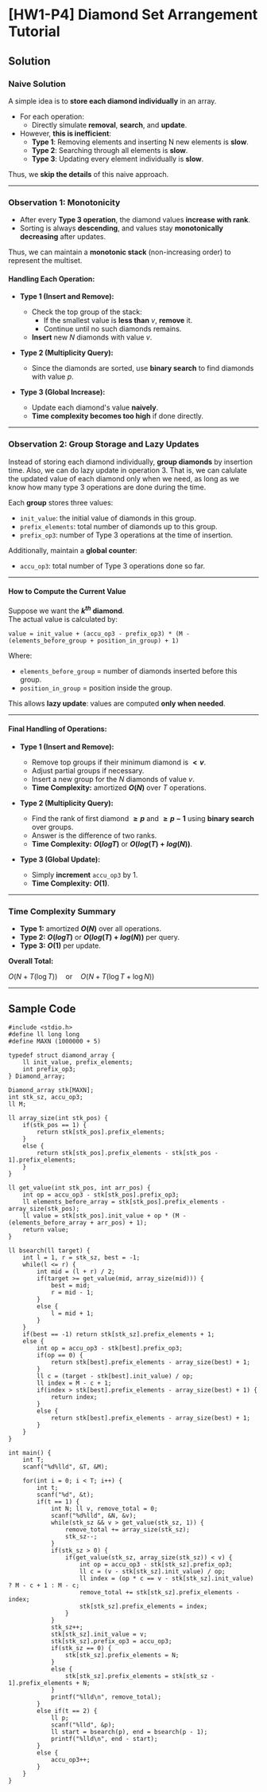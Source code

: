 # [HW1-P4] Diamond Set Arrangement Tutorial

## Solution

### Naive Solution

A simple idea is to **store each diamond individually** in an array.

- For each operation:
  - Directly simulate **removal**, **search**, and **update**.
- However, **this is inefficient**:
  - **Type 1**: Removing elements and inserting N new elements is **slow**.
  - **Type 2**: Searching through all elements is **slow**.
  - **Type 3**: Updating every element individually is **slow**.

Thus, we **skip the details** of this naive approach.

---

### Observation 1: Monotonicity

- After every **Type 3 operation**, the diamond values **increase with rank**.
- Sorting is always **descending**, and values stay **monotonically decreasing** after updates.

Thus, we can maintain a **monotonic stack** (non-increasing order) to represent the multiset.

#### Handling Each Operation:

- **Type 1 (Insert and Remove):**
  - Check the top group of the stack:
    - If the smallest value is **less than** $v$, **remove** it.
    - Continue until no such diamonds remains.
  - **Insert** new $N$ diamonds with value $v$.

- **Type 2 (Multiplicity Query):**
  - Since the diamonds are sorted, use **binary search** to find diamonds with value $p$.

- **Type 3 (Global Increase):**
  - Update each diamond's value **naively**.
  - **Time complexity becomes too high** if done directly.

---

### Observation 2: Group Storage and Lazy Updates

Instead of storing each diamond individually, **group diamonds** by insertion time.
Also, we can do lazy update in operation 3. That is, we can calulate the updated value of each diamond only when we need, as long as we know how many type 3 operations are done during the time.

Each **group** stores three values:
- `init_value`: the initial value of diamonds in this group.
- `prefix_elements`: total number of diamonds up to this group.
- `prefix_op3`: number of Type 3 operations at the time of insertion.

Additionally, maintain a **global counter**:
- `accu_op3`: total number of Type 3 operations done so far.

---

#### How to Compute the Current Value

Suppose we want the **$k^{th}$ diamond**.  
The actual value is calculated by:

`value = init_value + (accu_op3 - prefix_op3) * (M - (elements_before_group + position_in_group) + 1)`

Where:
- `elements_before_group` = number of diamonds inserted before this group.
- `position_in_group` = position inside the group.

This allows **lazy update**: values are computed **only when needed**.

---

#### Final Handling of Operations:

- **Type 1 (Insert and Remove):**
  - Remove top groups if their minimum diamond is **$< v$**.
  - Adjust partial groups if necessary.
  - Insert a new group for the $N$ diamonds of value $v$.
  - **Time Complexity:** amortized **$O(N)$** over $T$ operations.

- **Type 2 (Multiplicity Query):**
  - Find the rank of first diamond **$\geq p$** and **$\geq p-1$** using **binary search** over groups.
  - Answer is the difference of two ranks.
  - **Time Complexity:** **$O(log T)$** or **$O(log(T) + log(N))$**.

- **Type 3 (Global Update):**
  - Simply **increment** `accu_op3` by 1.
  - **Time Complexity:** **$O(1)$**.

---

### Time Complexity Summary

- **Type 1:** amortized **$O(N)$** over all operations.
- **Type 2:** **$O(log T)$** or **$O(log(T) + log(N))$** per query.
- **Type 3:** **$O(1)$** per update.

**Overall Total:**  

$O(N + T(\log T))\quad \text{or} \quad O(N + T(\log T + \log N))$


---


## Sample Code

```c=
#include <stdio.h>
#define ll long long
#define MAXN (1000000 + 5)

typedef struct diamond_array {
    ll init_value, prefix_elements;
    int prefix_op3;
} Diamond_array;

Diamond_array stk[MAXN];
int stk_sz, accu_op3;
ll M;

ll array_size(int stk_pos) {
    if(stk_pos == 1) {
        return stk[stk_pos].prefix_elements;
    }
    else {
        return stk[stk_pos].prefix_elements - stk[stk_pos - 1].prefix_elements;
    }
}

ll get_value(int stk_pos, int arr_pos) {
	int op = accu_op3 - stk[stk_pos].prefix_op3;
	ll elements_before_array = stk[stk_pos].prefix_elements - array_size(stk_pos);
	ll value = stk[stk_pos].init_value + op * (M - (elements_before_array + arr_pos) + 1);
	return value;
}

ll bsearch(ll target) {
	int l = 1, r = stk_sz, best = -1;
	while(l <= r) {
		int mid = (l + r) / 2;
		if(target >= get_value(mid, array_size(mid))) {
			best = mid;
			r = mid - 1;    
		}
		else {
			l = mid + 1;
		}
	}
	if(best == -1) return stk[stk_sz].prefix_elements + 1;
	else {
		int op = accu_op3 - stk[best].prefix_op3;
		if(op == 0) {
			return stk[best].prefix_elements - array_size(best) + 1;
		}
		ll c = (target - stk[best].init_value) / op;
		ll index = M - c + 1;
        if(index > stk[best].prefix_elements - array_size(best) + 1) {
            return index;
        }
        else {
            return stk[best].prefix_elements - array_size(best) + 1;
        }
	}
}

int main() {
    int T;
    scanf("%d%lld", &T, &M);

    for(int i = 0; i < T; i++) {
        int t;
        scanf("%d", &t);
        if(t == 1) {
            int N; ll v, remove_total = 0;
            scanf("%d%lld", &N, &v);
            while(stk_sz && v > get_value(stk_sz, 1)) {
                remove_total += array_size(stk_sz);
                stk_sz--;
            }
            if(stk_sz > 0) {
				if(get_value(stk_sz, array_size(stk_sz)) < v) {
					int op = accu_op3 - stk[stk_sz].prefix_op3;
					ll c = (v - stk[stk_sz].init_value) / op;
					ll index = (op * c == v - stk[stk_sz].init_value) ? M - c + 1 : M - c;
					remove_total += stk[stk_sz].prefix_elements - index;
					stk[stk_sz].prefix_elements = index;
				}
			}
            stk_sz++;
            stk[stk_sz].init_value = v;
            stk[stk_sz].prefix_op3 = accu_op3;
            if(stk_sz == 0) {
                stk[stk_sz].prefix_elements = N;
            }
            else {
                stk[stk_sz].prefix_elements = stk[stk_sz - 1].prefix_elements + N;
            }
            printf("%lld\n", remove_total);
        }
        else if(t == 2) {
            ll p;
            scanf("%lld", &p);
			ll start = bsearch(p), end = bsearch(p - 1);
			printf("%lld\n", end - start);
        }
        else {
            accu_op3++;
        }
    }
}
```
